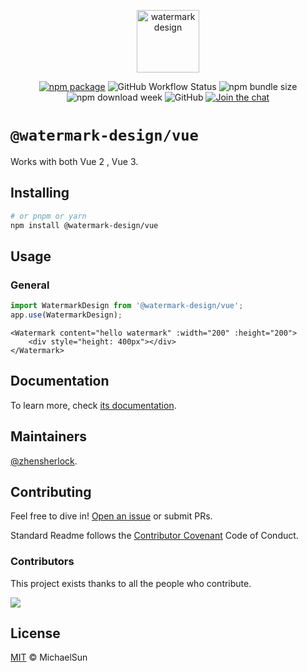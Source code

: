 <p align="center">
  <a href="https://watermark-design.github.io/watermark/" target="_blank" rel="noopener noreferrer">
    <img height="100" src="https://watermark-design.github.io/watermark/full-logo.png" alt="watermark design">
  </a>
</p>
<p align="center">
  <a href="https://npmjs.com/package/@watermark-design/vue"><img src="https://badgen.net/npm/v/@watermark-design/vue" alt="npm package"></a>
  <img alt="GitHub Workflow Status" src="https://img.shields.io/github/actions/workflow/status/watermark-design/watermark/deploy.yml?branch=main">
  <img alt="npm bundle size" src="https://img.shields.io/bundlephobia/minzip/@watermark-design/vue">
  <img alt="npm download week" src="https://img.shields.io/npm/dw/@watermark-design/vue">
  <img alt="GitHub" src="https://img.shields.io/github/license/watermark-design/watermark">
  <a href="https://discord.gg/V5msNXCE"><img src="https://img.shields.io/discord/1170204572254474300" alt="Join the chat"></a>
</p>

# `@watermark-design/vue`

Works with both Vue 2 , Vue 3.

## Installing

```bash
# or pnpm or yarn
npm install @watermark-design/vue
```

## Usage

### General

```ts
import WatermarkDesign from '@watermark-design/vue';
app.use(WatermarkDesign);
```

```vue
<Watermark content="hello watermark" :width="200" :height="200">
	<div style="height: 400px"></div>
</Watermark>
```

## Documentation

To learn more, check [its documentation](https://watermark-design.github.io/watermark/).

## Maintainers

[@zhensherlock](https://github.com/zhensherlock).

## Contributing

Feel free to dive in! [Open an issue](https://github.com/watermark-design/watermark/issues/new/choose) or submit PRs.

Standard Readme follows the [Contributor Covenant](http://contributor-covenant.org/version/1/3/0/) Code of Conduct.

### Contributors

This project exists thanks to all the people who contribute.

<a href="https://github.com/watermark-design/watermark/graphs/contributors">
  <img src="https://contrib.rocks/image?repo=watermark-design/watermark" />
</a>

## License

[MIT](LICENSE) © MichaelSun
